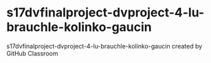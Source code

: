 # s17dvfinalproject-dvproject-4-lu-brauchle-kolinko-gaucin
s17dvfinalproject-dvproject-4-lu-brauchle-kolinko-gaucin created by GitHub Classroom
